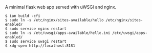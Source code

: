 A minimal flask web app served with uWSGI and nginx.

    $ ian build -cfi
    $ sudo ln -s /etc/nginx/sites-available/hello /etc/nginx/sites-enabled/
    $ sudo service nginx restart
    $ sudo ln -s /etc/uwsgi/apps-available/hello.ini /etc/uwsgi/apps-enabled/
    $ sudo service uwsgi restart
    $ xdg-open http://localhost:8181
